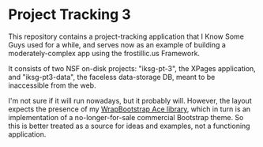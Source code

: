 # Project Tracking 3
This repository contains a project-tracking application that I Know Some Guys used for a while, and serves now as an example of building a moderately-complex app using the frostillic.us Framework.

It consists of two NSF on-disk projects: "iksg-pt-3", the XPages application, and "iksg-pt3-data", the faceless data-storage DB, meant to be inaccessible from the web.

I'm not sure if it will run nowadays, but it probably will. However, the layout expects the presence of my [WrapBootstrap Ace library](https://github.com/jesse-gallagher/Miscellany), which in turn is an implementation of a no-longer-for-sale commercial Bootstrap theme. So this is better treated as a source for ideas and examples, not a functioning application.